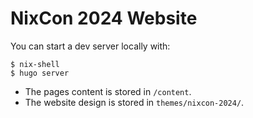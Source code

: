 # NixCon 2024 Website

You can start a dev server locally with:

```
$ nix-shell
$ hugo server
```

- The pages content is stored in `/content`.
- The website design is stored in `themes/nixcon-2024/`.
